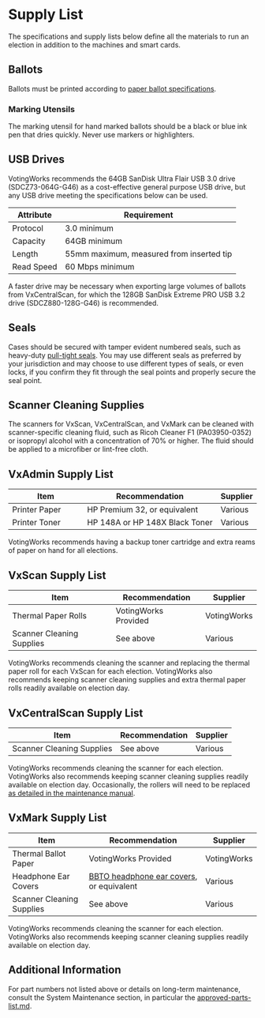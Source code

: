 # Supply List

The specifications and supply lists below define all the materials to run an election in addition to the machines and smart cards.

## Ballots

Ballots must be printed according to [paper ballot specifications](https://docs.voting.works/vxsuite-tdp-v4/system-performance-and-specifications/paper-ballot-specifications).

### Marking Utensils

The marking utensil for hand marked ballots should be a black or blue ink pen that dries quickly. Never use markers or highlighters.

## USB Drives

VotingWorks recommends the 64GB SanDisk Ultra Flair USB 3.0 drive (SDCZ73-064G-G46) as a cost-effective general purpose USB drive, but any USB drive meeting the specifications below can be used.

| Attribute  | Requirement                              |
| ---------- | ---------------------------------------- |
| Protocol   | 3.0 minimum                              |
| Capacity   | 64GB minimum                             |
| Length     | 55mm maximum, measured from inserted tip |
| Read Speed | 60 Mbps minimum                          |

A faster drive may be necessary when exporting large volumes of ballots from VxCentralScan, for which the 128GB SanDisk Extreme PRO USB 3.2 drive (SDCZ880-128G-G46) is recommended.

## Seals

Cases should be secured with tamper evident numbered seals, such as heavy-duty [pull-tight seals](https://www.cambridgeseals.com/heavy-duty-pull-tight-seal). You may use different seals as preferred by your jurisdiction and may choose to use different types of seals, or even locks, if you confirm they fit through the seal points and properly secure the seal point.

## Scanner Cleaning Supplies

The scanners for VxScan, VxCentralScan, and VxMark can be cleaned with scanner-specific cleaning fluid, such as Ricoh Cleaner F1 (PA03950-0352) or isopropyl alcohol with a concentration of 70% or higher. The fluid should be applied to a microfiber or lint-free cloth.

## VxAdmin Supply List

<table><thead><tr><th width="171">Item</th><th width="303">Recommendation</th><th>Supplier</th></tr></thead><tbody><tr><td>Printer Paper</td><td>HP Premium 32, or equivalent</td><td>Various</td></tr><tr><td>Printer Toner</td><td>HP 148A or HP 148X Black Toner</td><td>Various</td></tr></tbody></table>

VotingWorks recommends having a backup toner cartridge and extra reams of paper on hand for all elections.

## VxScan Supply List

| Item                      | Recommendation       | Supplier    |
| ------------------------- | -------------------- | ----------- |
| Thermal Paper Rolls       | VotingWorks Provided | VotingWorks |
| Scanner Cleaning Supplies | See above            | Various     |

VotingWorks recommends cleaning the scanner and replacing the thermal paper roll for each VxScan for each election. VotingWorks also recommends keeping scanner cleaning supplies and extra thermal paper rolls readily available on election day.

## VxCentralScan Supply List

| Item                      | Recommendation | Supplier |
| ------------------------- | -------------- | -------- |
| Scanner Cleaning Supplies | See above      | Various  |

VotingWorks recommends cleaning the scanner for each election. VotingWorks also recommends keeping scanner cleaning supplies readily available on election day. Occasionally, the rollers will need to be replaced [as detailed in the maintenance manual](broken-reference).

## VxMark Supply List

| Item                      | Recommendation                                                     | Supplier    |
| ------------------------- | ------------------------------------------------------------------ | ----------- |
| Thermal Ballot Paper      | VotingWorks Provided                                               | VotingWorks |
| Headphone Ear Covers      | [BBTO headphone ear covers](https://a.co/d/eAaRt1K), or equivalent | Various     |
| Scanner Cleaning Supplies | See above                                                          | Various     |

VotingWorks recommends cleaning the scanner for each election. VotingWorks also recommends keeping scanner cleaning supplies readily available on election day.

## Additional Information

For part numbers not listed above or details on long-term maintenance, consult the System Maintenance section, in particular the [approved-parts-list.md](../system-maintenance/approved-parts-list.md "mention").
